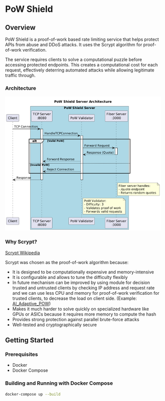 # PoW Shield

## Overview

PoW Shield is a proof-of-work based rate limiting service that helps protect APIs from abuse and DDoS attacks. It uses the Scrypt algorithm for proof-of-work verification.

The service requires clients to solve a computational puzzle before accessing protected endpoints. This creates a computational cost for each request, effectively deterring automated attacks while allowing legitimate traffic through.

### Architecture

![Architecture](./arch.png)

### Why Scrypt?

[Scrypt Wikipedia](https://ru.wikipedia.org/wiki/Scrypt)

Scrypt was chosen as the proof-of-work algorithm because:

- It is designed to be computationally expensive and memory-intensive
- It is configurable and allows to tune the difficulty flexibly
- In future mechanism can be improved by using module for decision trusted and untrusted clients by checking IP address and request rate and we can use less CPU and memory for proof-of-work verification for trusted clients, to decrease the load on client side. (Example: [AI_Adaptive_POW](https://www.sciencedirect.com/science/article/pii/S2665963822000604))
- Makes it much harder to solve quickly on specialized hardware like GPUs or ASICs because it requires more memory to compute the hash
- Provides strong protection against parallel brute-force attacks
- Well-tested and cryptographically secure

## Getting Started

### Prerequisites

- Docker
- Docker Compose

### Building and Running with Docker Compose

```bash
docker-compose up --build
```
